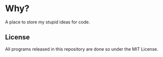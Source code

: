 # Why?
A place to store my stupid ideas for code.

## License
All programs released in this repository are done so under the MIT License.
